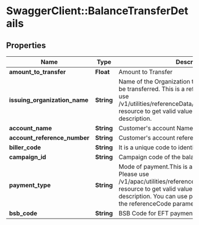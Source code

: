 # SwaggerClient::BalanceTransferDetails

## Properties
Name | Type | Description | Notes
------------ | ------------- | ------------- | -------------
**amount_to_transfer** | **Float** | Amount to Transfer | 
**issuing_organization_name** | **String** | Name of the Organization to which the fund has to be transferred. This is a reference data field. Please use /v1/utilities/referenceData/{cardIssuingOrganization} resource to get valid value of this field with description. | [optional] 
**account_name** | **String** | Customer&#x27;s account Name | [optional] 
**account_reference_number** | **String** | Customer&#x27;s account reference number with biller. | [optional] 
**biller_code** | **String** | It is a unique code to identify a BPAY biller | [optional] 
**campaign_id** | **String** | Campaign code of the balance transfer. | [optional] 
**payment_type** | **String** | Mode of payment.This is a reference data field. Please use /v1/apac/utilities/referenceData/{paymentType} resource to get valid value of this field with description. You can use paymentType field name as the referenceCode parameter to retrieve the values. | [optional] 
**bsb_code** | **String** | BSB Code for EFT payment mode. | [optional] 

